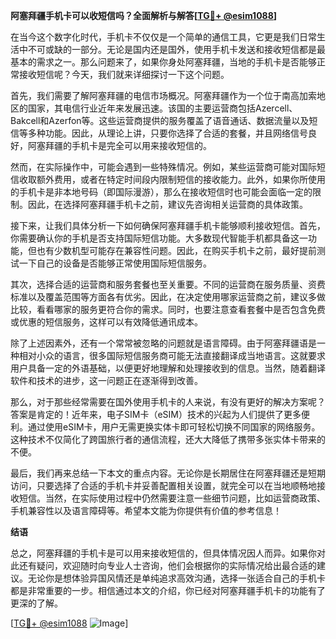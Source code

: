 **阿塞拜疆手机卡可以收短信吗？全面解析与解答[[TG💪+ @esim1088](https://t.me/s/esim1088)]**

在当今这个数字化时代，手机卡不仅仅是一个简单的通信工具，它更是我们日常生活中不可或缺的一部分。无论是国内还是国外，使用手机卡发送和接收短信都是最基本的需求之一。那么问题来了，如果你身处阿塞拜疆，当地的手机卡是否能够正常接收短信呢？今天，我们就来详细探讨一下这个问题。

首先，我们需要了解阿塞拜疆的电信市场概况。阿塞拜疆作为一个位于南高加索地区的国家，其电信行业近年来发展迅速。该国的主要运营商包括Azercell、Bakcell和Azerfon等。这些运营商提供的服务覆盖了语音通话、数据流量以及短信等多种功能。因此，从理论上讲，只要你选择了合适的套餐，并且网络信号良好，阿塞拜疆的手机卡是完全可以用来接收短信的。

然而，在实际操作中，可能会遇到一些特殊情况。例如，某些运营商可能对国际短信收取额外费用，或者在特定时间段内限制短信的接收能力。此外，如果你所使用的手机卡是非本地号码（即国际漫游），那么在接收短信时也可能会面临一定的限制。因此，在选择阿塞拜疆手机卡之前，建议先咨询相关运营商的具体政策。

接下来，让我们具体分析一下如何确保阿塞拜疆手机卡能够顺利接收短信。首先，你需要确认你的手机是否支持国际短信功能。大多数现代智能手机都具备这一功能，但也有少数机型可能存在兼容性问题。因此，在购买手机卡之前，最好提前测试一下自己的设备是否能够正常使用国际短信服务。

其次，选择合适的运营商和服务套餐也至关重要。不同的运营商在服务质量、资费标准以及覆盖范围等方面各有优劣。因此，在决定使用哪家运营商之前，建议多做比较，看看哪家的服务更符合你的需求。同时，也要注意查看套餐中是否包含免费或优惠的短信服务，这样可以有效降低通讯成本。

除了上述因素外，还有一个常常被忽略的问题就是语言障碍。由于阿塞拜疆语是一种相对小众的语言，很多国际短信服务商可能无法直接翻译成当地语言。这就要求用户具备一定的外语基础，以便更好地理解和处理接收到的信息。当然，随着翻译软件和技术的进步，这一问题正在逐渐得到改善。

那么，对于那些经常需要在国外使用手机卡的人来说，有没有更好的解决方案呢？答案是肯定的！近年来，电子SIM卡（eSIM）技术的兴起为人们提供了更多便利。通过使用eSIM卡，用户无需更换实体卡即可轻松切换不同国家的网络服务。这种技术不仅简化了跨国旅行者的通信流程，还大大降低了携带多张实体卡带来的不便。

最后，我们再来总结一下本文的重点内容。无论你是长期居住在阿塞拜疆还是短期访问，只要选择了合适的手机卡并妥善配置相关设置，就完全可以在当地顺畅地接收短信。当然，在实际使用过程中仍然需要注意一些细节问题，比如运营商政策、手机兼容性以及语言障碍等。希望本文能为你提供有价值的参考信息！

**结语**

总之，阿塞拜疆的手机卡是可以用来接收短信的，但具体情况因人而异。如果你对此还有疑问，欢迎随时向专业人士咨询，他们会根据你的实际情况给出最合适的建议。无论你是想体验异国风情还是单纯追求高效沟通，选择一张适合自己的手机卡都是非常重要的一步。相信通过本文的介绍，你已经对阿塞拜疆手机卡的功能有了更深的了解。

[[TG💪+ @esim1088](https://t.me/s/esim1088) ![Image](https://i.postimg.cc/4NQfJmqS/Snipaste-2025-05-13-00-14-12.png)]